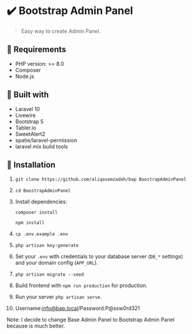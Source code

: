 ✔️ Bootstrap Admin Panel
======================
>  Easy way to create Admin Panel.
> 
## 🔌 Requirements

- PHP version: >= 8.0
- Composer
- Node.js


## 🧰 Built with

- Laravel 10
- Livewire
- Bootstrap 5
- Tabler.io
- SweetAlert2
- spatie/laravel-permission
- laravel mix build tools


## 🧾 Installation

1. `git clone https://github.com/aliqasemzadeh/bap BoostrapAdminPanel`
2. `cd BoostrapAdminPanel`
3. Install dependencies:

   `composer install`

   `npm install`

4. `cp .env.example .env`
5. `php artisan key:generate`
6. Set your `.env` with credentials to your database server (`DB_*` settings) and your domain config (`APP_URL`).
7. `php artisan migrate --seed`
8. Build frontend with `npm run production` for production.
9. Run your server `php artisan serve`.
10. Username:info@bap.local/Password:P@ssw0rd321



Note:
I decide to change Base Admin Panel to Bootstrap Admin Panel because is much better.
